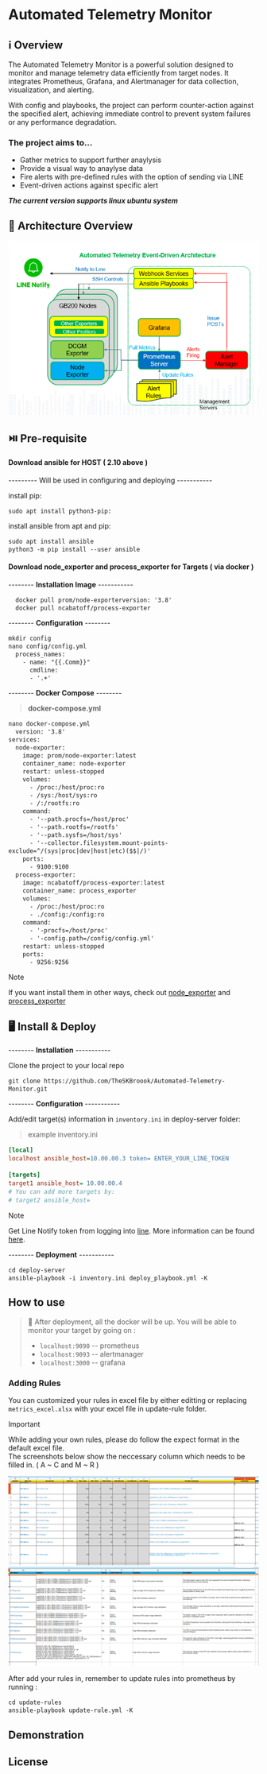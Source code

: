 
# Automated Telemetry Monitor

## ℹ️ Overview

The Automated Telemetry Monitor is a powerful solution designed to monitor and manage telemetry data efficiently from target nodes. It integrates Prometheus, Grafana, and Alertmanager for data collection, visualization, and alerting.  

With config and playbooks, the project can perform counter-action against the specified alert, achieving immediate control to prevent system failures or any performance degradation.


### The project aims to...
- Gather metrics to support further anaylysis
- Provide a visual way to anaylyse data
- Fire alerts with pre-defined rules with the option of sending via LINE
- Event-driven actions against specific alert

__*The current version supports linux ubuntu system*__  

## 📜 Architecture Overview
![Architecture Overview](https://github.com/TheSKBroook/Automated-Telemetry-Monitor/blob/main/github-image/images/architecture.png)


## ⏯️ Pre-requisite 

#### __Download ansible for HOST ( 2.10 above )__  

--------- Will be used in configuring and deploying -----------  

install pip:  

~~~
sudo apt install python3-pip:
~~~

install ansible from apt and pip:
~~~
sudo apt install ansible
python3 -m pip install --user ansible
~~~

#### __Download node_exporter and process_exporter for Targets ( via docker )__  

-------- __Installation Image__ ----------- 

~~~
  docker pull prom/node-exporterversion: '3.8'
  docker pull ncabatoff/process-exporter
~~~  

-------- __Configuration__ --------  

~~~
mkdir config
nano config/config.yml
  process_names:
    - name: "{{.Comm}}"
      cmdline:
      - '.+'
~~~

-------- __Docker Compose__ --------  

> __docker-compose.yml__
~~~
nano docker-compose.yml
  version: '3.8'
services:
  node-exporter:
    image: prom/node-exporter:latest
    container_name: node-exporter
    restart: unless-stopped
    volumes:
      - /proc:/host/proc:ro
      - /sys:/host/sys:ro
      - /:/rootfs:ro
    command:
      - '--path.procfs=/host/proc'
      - '--path.rootfs=/rootfs'
      - '--path.sysfs=/host/sys'
      - '--collector.filesystem.mount-points-exclude=^/(sys|proc|dev|host|etc)($$|/)'
    ports:
      - 9100:9100
  process-exporter:
    image: ncabatoff/process-exporter:latest
    container_name: process_exporter
    volumes:
      - /proc:/host/proc:ro
      - ./config:/config:ro
    command:
      - '-procfs=/host/proc'
      - '-config.path=/config/config.yml'
    restart: unless-stopped
    ports:
      - 9256:9256
~~~

> [!NOTE]
> If you want install them in other ways, check out [node_exporter](https://prometheus.io/docs/guides/node-exporter/) and [process_exporter](https://github.com/ncabatoff/process-exporter)


## 🖥️ Install & Deploy
-------- __Installation__ -----------  

Clone the project to your local repo
~~~
git clone https://github.com/TheSKBroook/Automated-Telemetry-Monitor.git
~~~
-------- __Configuration__ -----------  

Add/edit target(s) information in `inventory.ini` in deploy-server folder:  

> example inventory.ini
~~~INI
[local]
localhost ansible_host=10.00.00.3 token= ENTER_YOUR_LINE_TOKEN

[targets]
target1 ansible_host= 10.00.00.4
# You can add more targets by:
# target2 ansible_host=
~~~

> [!NOTE]
> Get Line Notify token from logging into [line](https://notify-bot.line.me/en/). More information can be found [here](https://hackmd.io/@sideex/line-notify-zh).  


-------- __Deployment__ -----------  

~~~
cd deploy-server
ansible-playbook -i inventory.ini deploy_playbook.yml -K
~~~


## How to use  

> 💁 After deployment, all the docker will be up. You will be able to monitor your target by going on :
>  -  `localhost:9090` -- prometheus
>  -  `localhost:9093` -- alertmanager
>  -  `localhost:3000` -- grafana
> 

### Adding Rules

You can customized your rules in excel file by either editting or replacing `metrics_excel.xlsx` with your excel file in update-rule folder. 

> [!IMPORTANT]  
> While adding your own rules, please do follow the expect format in the default excel file.  
> The screenshots below show the neccessary column which needs to be filled in. ( A ~ C and M ~ R )

![Excel Screenshot1](https://github.com/TheSKBroook/Automated-Telemetry-Monitor/blob/main/github-image/screenshots/excel_screenshot1.png)
![Excel Screenshot2](https://github.com/TheSKBroook/Automated-Telemetry-Monitor/blob/main/github-image/screenshots/excel_screenshot2.png)

After add your rules in, remember to update rules into prometheus by running :  

```
cd update-rules
ansible-playbook update-rule.yml -K
```

## Demonstration

## License



